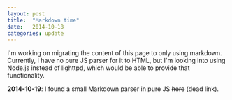 ```yaml
---
layout: post
title:  "Markdown time"
date:   2014-10-18
categories: update
---
```


I'm working on migrating the content of this page to only using markdown. Currently, I have no pure
JS parser for it to HTML, but I'm looking into using Node.js instead of lighttpd, which would be
able to provide that functionality.

**2014-10-19**: I found a small Markdown parser in pure JS <del>here</del> (dead link).
